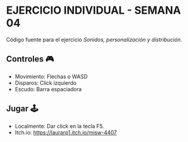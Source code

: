 # EJERCICIO INDIVIDUAL - SEMANA 04
Código fuente para el ejercicio _Sonidos, personalización y distribución_.

## Controles 🎮
- Movimiento: Flechas o WASD
- Disparos: Click izquierdo
- Escudo: Barra espaciadora

## Jugar 🕹️
- Localmente: Dar click en la tecla F5.
- Itch.io: <https://laurarp1.itch.io/misw-4407>


